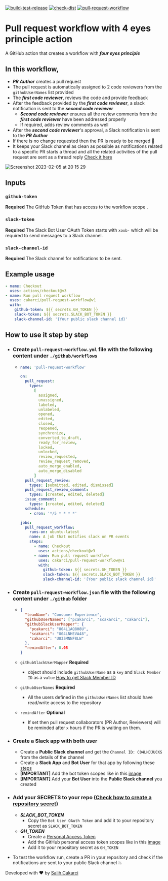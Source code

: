 [![build-test-release](https://github.com/cakarci/pull-request-workflow/actions/workflows/build-test-release.yml/badge.svg)](https://github.com/cakarci/pull-request-workflow/actions/workflows/build-test-release.yml) [![check-dist](https://github.com/cakarci/pull-request-workflow/actions/workflows/check-dist.yml/badge.svg)](https://github.com/cakarci/pull-request-workflow/actions/workflows/check-dist.yml) [![pull-request-workflow](https://github.com/cakarci/pull-request-workflow/actions/workflows/pull-request-workflow.yml/badge.svg)](https://github.com/cakarci/pull-request-workflow/actions/workflows/pull-request-workflow.yml)

# Pull request workflow with 4 eyes principle action

A GitHub action that creates a workflow with **_four eyes principle_**

## In this workflow,

- **_PR Author_** creates a pull request
- The pull request is automatically assigned to 2 code reviewers from the `githubUserNames` list provided
- The **_first code reviewer_**, reviews the code and provide feedback
- After the feedback provided by the **_first code reviewer_**, a slack notification is sent to the **_second code reviewer_**
  - **_Second code reviewer_** ensures all the review comments from the **_first code reviewer_** have been addressed properly
  - If required, adds review comments as well
- After the **_second code reviewer_**'s approval, a Slack notification is sent to the **_PR Author_**
- If there is no change requested then the PR is ready to be merged :rocket:
- It keeps your Slack channel as clean as possible as notifications related to a specific PR starts a thread and all the related activities of the pull request are sent as a thread reply [Check it here](https://user-images.githubusercontent.com/4185569/214591718-d3e19dbe-2603-4451-8fea-30576ec50993.png)

![Screenshot 2023-02-05 at 20 15 29](https://user-images.githubusercontent.com/4185569/216840005-7a055f42-9afa-44f8-924f-b1a87c76b469.png)

## Inputs

### `github-token`

**Required** The GitHub Token that has access to the workflow scope .

### `slack-token`

**Required** The Slack Bot User OAuth Token starts with `xoxb-` which will be required to send messages to a Slack channel.

### `slack-channel-id`

**Required** The Slack channel for notifications to be sent.

## Example usage

```yaml
- name: Checkout
  uses: actions/checkout@v3
- name: Run pull request workflow
  uses: cakarci/pull-request-workflow@v1
  with:
    github-token: ${{ secrets.GH_TOKEN }}
    slack-token: ${{ secrets.SLACK_BOT_TOKEN }}
    slack-channel-id: '{Your public slack channel id}'
```

## How to use it step by step

- ### Create `pull-request-workflow.yml` file with the following content under `./github/workflows`

  - ```yaml
    name: 'pull-request-workflow'

    on:
      pull_request:
        types:
          [
            assigned,
            unassigned,
            labeled,
            unlabeled,
            opened,
            edited,
            closed,
            reopened,
            synchronize,
            converted_to_draft,
            ready_for_review,
            locked,
            unlocked,
            review_requested,
            review_request_removed,
            auto_merge_enabled,
            auto_merge_disabled
          ]
      pull_request_review:
        types: [submitted, edited, dismissed]
      pull_request_review_comment:
        types: [created, edited, deleted]
      issue_comment:
        types: [created, edited, deleted]
      schedule:
        - cron: '*/5 * * * *'

    jobs:
      pull_request_workflow:
        runs-on: ubuntu-latest
        name: A job that notifies slack on PR events
        steps:
          - name: Checkout
            uses: actions/checkout@v3
          - name: Run pull request workflow
            uses: cakarci/pull-request-workflow@v1
            with:
              github-token: ${{ secrets.GH_TOKEN }}
              slack-token: ${{ secrets.SLACK_BOT_TOKEN }}
              slack-channel-id: '{Your public slack channel id}'
    ```

- ### Create `pull-request-workflow.json` file with the following content under `./github` folder

  - ```json
    {
      "teamName": "Consumer Experience",
      "githubUserNames": ["pcakarci", "scakarci", "cakarci"],
      "githubSlackUserMapper": {
        "pcakarci": "U04L1AQ8H8U",
        "scakarci": "U04LNHEVA48",
        "cakarci": "U035MNNF8LW"
      },
      "remindAfter": 0.05
    }
    ```

  - `githubSlackUserMapper` **Required**
    - object should include `githubUserName` as a `key` and `Slack Member ID` as a `value` [How to get Slack Member ID](https://user-images.githubusercontent.com/4185569/216829550-be52aa6e-4d01-4e98-b5f5-5f27d63cb431.png)
  - `githubUserNames` **Required**
    - All the users defined in the `githubUserNames` list should have read/write access to the repository
  - `remindAfter` **Optional**
    - If set then pull request collaborators (PR Author, Reviewers) will be reminded after `x` hours if the PR is waiting on them.

- ### Create a Slack app with both user
  - Create a **Public Slack channel** and get the `Channel ID: C04LNJJUCKS` from the details of the channel
  - Create a **Slack App** and **Bot User** for that app by following these [steps](https://slack.com/help/articles/115005265703-Create-a-bot-for-your-workspace#add-a-bot-user)
  - **[IMPORTANT]** Add the bot token scopes like in this [image](https://user-images.githubusercontent.com/4185569/214593602-0a238d97-a5bf-4fb7-9d59-8e1230f15a6c.png)
  - **[IMPORTANT]** Add your **Bot User** into the **Public Slack channel** you created
- ### Add your **SECRETS** to your repo ([Check how to create a repository secret](https://docs.github.com/en/actions/security-guides/encrypted-secrets#creating-encrypted-secrets-for-a-repository))
  - **_SLACK_BOT_TOKEN_**
    - Copy the `Bot User OAuth Token` and add it to your repository secret as `SLACK_BOT_TOKEN`
  - **_GH_TOKEN_**
    - Create a [Personal Access Token](https://docs.github.com/en/enterprise-server@3.4/authentication/keeping-your-account-and-data-secure/creating-a-personal-access-token#creating-a-personal-access-token)
    - Add the GitHub personal access token scopes like in this [image](https://user-images.githubusercontent.com/4185569/214594384-23868a6b-e6d1-4119-b9bd-a2d5c20e3bfd.png)
    - Add it to your repository secret as `GH_TOKEN`
- To test the workflow run, create a PR in your repository and check if the notifications are sent to your public Slack channel :boom:

Developed with ❤️ by [Salih Cakarci](https://github.com/cakarci)
